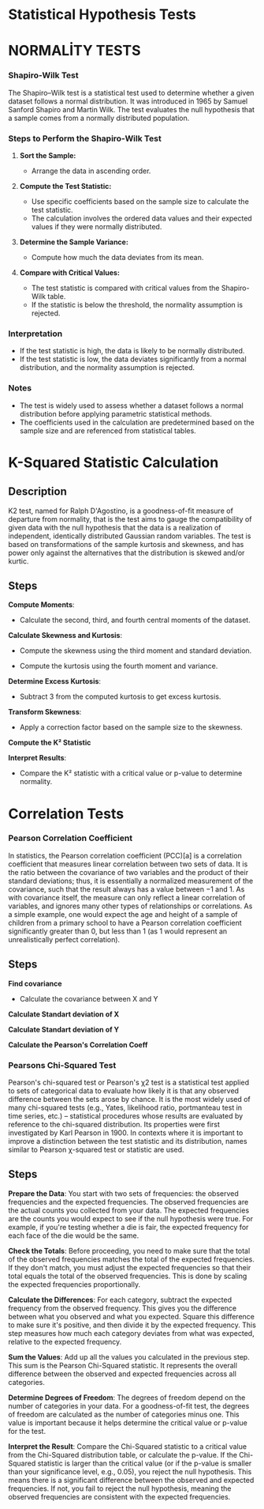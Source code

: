 # Statistical Hypothesis Tests

# NORMALİTY TESTS

### Shapiro-Wilk Test

The Shapiro–Wilk test is a statistical test used to determine whether a given dataset follows a normal distribution. It was introduced in 1965 by Samuel Sanford Shapiro and Martin Wilk. The test evaluates the null hypothesis that a sample comes from a normally distributed population.

### Steps to Perform the Shapiro-Wilk Test

1. **Sort the Sample:**
   - Arrange the data in ascending order.

2. **Compute the Test Statistic:**
   - Use specific coefficients based on the sample size to calculate the test statistic.
   - The calculation involves the ordered data values and their expected values if they were normally distributed.

3. **Determine the Sample Variance:**
   - Compute how much the data deviates from its mean.

4. **Compare with Critical Values:**
   - The test statistic is compared with critical values from the Shapiro-Wilk table.
   - If the statistic is below the threshold, the normality assumption is rejected.

### Interpretation
- If the test statistic is high, the data is likely to be normally distributed.
- If the test statistic is low, the data deviates significantly from a normal distribution, and the normality assumption is rejected.

### Notes
- The test is widely used to assess whether a dataset follows a normal distribution before applying parametric statistical methods.
- The coefficients used in the calculation are predetermined based on the sample size and are referenced from statistical tables.

# K-Squared Statistic Calculation
## Description

K2 test, named for Ralph D'Agostino, is a goodness-of-fit measure of departure from normality, that is the test aims to gauge the compatibility of given data with the null hypothesis that the data is a realization of independent, identically distributed Gaussian random variables. The test is based on transformations of the sample kurtosis and skewness, and has power only against the alternatives that the distribution is skewed and/or kurtic.

## Steps

**Compute Moments**:

* Calculate the second, third, and fourth central moments of the dataset.

**Calculate Skewness and Kurtosis**:

* Compute the skewness using the third moment and standard deviation.

* Compute the kurtosis using the fourth moment and variance.

**Determine Excess Kurtosis**:

* Subtract 3 from the computed kurtosis to get excess kurtosis.

**Transform Skewness**:

* Apply a correction factor based on the sample size to the skewness.

**Compute the K² Statistic**

**Interpret Results**:

* Compare the K² statistic with a critical value or p-value to determine normality.

# Correlation Tests


### Pearson Correlation Coefficient


In statistics, the Pearson correlation coefficient (PCC)[a] is a correlation coefficient that measures linear correlation between two sets of data. It is the ratio between the covariance of two variables and the product of their standard deviations; thus, it is essentially a normalized measurement of the covariance, such that the result always has a value between −1 and 1. As with covariance itself, the measure can only reflect a linear correlation of variables, and ignores many other types of relationships or correlations. As a simple example, one would expect the age and height of a sample of children from a primary school to have a Pearson correlation coefficient significantly greater than 0, but less than 1 (as 1 would represent an unrealistically perfect correlation).

## Steps

**Find covariance**

   - Calculate the covariance between X and Y

**Calculate Standart deviation of X**

**Calculate Standart deviation of Y**

**Calculate the Pearson's Correlation Coeff**


### Pearsons Chi-Squared Test

Pearson's chi-squared test or Pearson's χ2 test is a statistical test applied to sets of categorical data to evaluate how likely it is that any observed difference between the sets arose by chance. It is the most widely used of many chi-squared tests (e.g., Yates, likelihood ratio, portmanteau test in time series, etc.) – statistical procedures whose results are evaluated by reference to the chi-squared distribution. Its properties were first investigated by Karl Pearson in 1900. In contexts where it is important to improve a distinction between the test statistic and its distribution, names similar to Pearson χ-squared test or statistic are used.

## Steps

**Prepare the Data**:
You start with two sets of frequencies: the observed frequencies and the expected frequencies. The observed frequencies are the actual counts you collected from your data. The expected frequencies are the counts you would expect to see if the null hypothesis were true. For example, if you're testing whether a die is fair, the expected frequency for each face of the die would be the same.

**Check the Totals**:
Before proceeding, you need to make sure that the total of the observed frequencies matches the total of the expected frequencies. If they don't match, you must adjust the expected frequencies so that their total equals the total of the observed frequencies. This is done by scaling the expected frequencies proportionally.

**Calculate the Differences**:
For each category, subtract the expected frequency from the observed frequency. This gives you the difference between what you observed and what you expected. Square this difference to make sure it's positive, and then divide it by the expected frequency. This step measures how much each category deviates from what was expected, relative to the expected frequency.

**Sum the Values**:
Add up all the values you calculated in the previous step. This sum is the Pearson Chi-Squared statistic. It represents the overall difference between the observed and expected frequencies across all categories.

**Determine Degrees of Freedom**:
The degrees of freedom depend on the number of categories in your data. For a goodness-of-fit test, the degrees of freedom are calculated as the number of categories minus one. This value is important because it helps determine the critical value or p-value for the test.

**Interpret the Result**:
Compare the Chi-Squared statistic to a critical value from the Chi-Squared distribution table, or calculate the p-value. If the Chi-Squared statistic is larger than the critical value (or if the p-value is smaller than your significance level, e.g., 0.05), you reject the null hypothesis. This means there is a significant difference between the observed and expected frequencies. If not, you fail to reject the null hypothesis, meaning the observed frequencies are consistent with the expected frequencies.